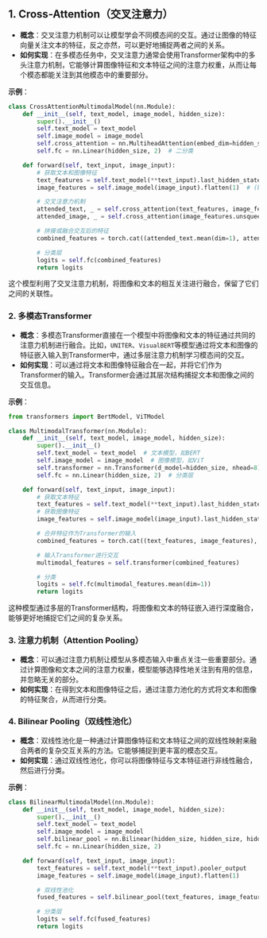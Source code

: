 ## 1. **Cross-Attention（交叉注意力）**

- **概念**：交叉注意力机制可以让模型学会不同模态间的交互。通过让图像的特征向量关注文本的特征，反之亦然，可以更好地捕捉两者之间的关系。
- **如何实现**：在多模态任务中，交叉注意力通常会使用Transformer架构中的多头注意力机制，它能够计算图像特征和文本特征之间的注意力权重，从而让每个模态都能关注到其他模态中的重要部分。

**示例**：

```python
class CrossAttentionMultimodalModel(nn.Module):
    def __init__(self, text_model, image_model, hidden_size):
        super().__init__()
        self.text_model = text_model
        self.image_model = image_model
        self.cross_attention = nn.MultiheadAttention(embed_dim=hidden_size, num_heads=8)
        self.fc = nn.Linear(hidden_size, 2)  # 二分类

    def forward(self, text_input, image_input):
        # 获取文本和图像特征
        text_features = self.text_model(**text_input).last_hidden_state  # (batch_size, seq_len, hidden_size)
        image_features = self.image_model(image_input).flatten(1)  # (batch_size, hidden_size)

        # 交叉注意力机制
        attended_text, _ = self.cross_attention(text_features, image_features.unsqueeze(0), image_features.unsqueeze(0))
        attended_image, _ = self.cross_attention(image_features.unsqueeze(0), text_features, text_features)

        # 拼接或融合交互后的特征
        combined_features = torch.cat((attended_text.mean(dim=1), attended_image.mean(dim=1)), dim=1)

        # 分类层
        logits = self.fc(combined_features)
        return logits
```

这个模型利用了交叉注意力机制，将图像和文本的相互关注进行融合，保留了它们之间的关联性。

### 2. **多模态Transformer**

- **概念**：多模态Transformer直接在一个模型中将图像和文本的特征通过共同的注意力机制进行融合。比如，`UNITER`、`VisualBERT`等模型通过将文本和图像的特征嵌入输入到Transformer中，通过多层注意力机制学习模态间的交互。
- **如何实现**：可以通过将文本和图像特征融合在一起，并将它们作为Transformer的输入。Transformer会通过其层次结构捕捉文本和图像之间的交互信息。

**示例**：

```python
from transformers import BertModel, ViTModel

class MultimodalTransformer(nn.Module):
    def __init__(self, text_model, image_model, hidden_size):
        super().__init__()
        self.text_model = text_model  # 文本模型，如BERT
        self.image_model = image_model  # 图像模型，如ViT
        self.transformer = nn.Transformer(d_model=hidden_size, nhead=8)
        self.fc = nn.Linear(hidden_size, 2)  # 分类层

    def forward(self, text_input, image_input):
        # 获取文本特征
        text_features = self.text_model(**text_input).last_hidden_state  # (batch_size, seq_len, hidden_size)
        # 获取图像特征
        image_features = self.image_model(image_input).last_hidden_state  # (batch_size, img_len, hidden_size)

        # 合并特征作为Transformer的输入
        combined_features = torch.cat((text_features, image_features), dim=1)  # (batch_size, seq_len + img_len, hidden_size)

        # 输入Transformer进行交互
        multimodal_features = self.transformer(combined_features)

        # 分类
        logits = self.fc(multimodal_features.mean(dim=1))
        return logits
```

这种模型通过多层的Transformer结构，将图像和文本的特征嵌入进行深度融合，能够更好地捕捉它们之间的复杂关系。

### 3. **注意力机制（Attention Pooling）**

- **概念**：可以通过注意力机制让模型从多模态输入中重点关注一些重要部分。通过计算图像和文本之间的注意力权重，模型能够选择性地关注到有用的信息，并忽略无关的部分。
- **如何实现**：在得到文本和图像特征之后，通过注意力池化的方式将文本和图像的特征聚合，从而进行分类。

### 4. **Bilinear Pooling（双线性池化）**

- **概念**：双线性池化是一种通过计算图像特征和文本特征之间的双线性映射来融合两者的复杂交互关系的方法。它能够捕捉到更丰富的模态交互。
- **如何实现**：通过双线性池化，你可以将图像特征与文本特征进行非线性融合，然后进行分类。

**示例**：

```python
class BilinearMultimodalModel(nn.Module):
    def __init__(self, text_model, image_model, hidden_size):
        super().__init__()
        self.text_model = text_model
        self.image_model = image_model
        self.bilinear_pool = nn.Bilinear(hidden_size, hidden_size, hidden_size)
        self.fc = nn.Linear(hidden_size, 2)

    def forward(self, text_input, image_input):
        text_features = self.text_model(**text_input).pooler_output
        image_features = self.image_model(image_input).flatten(1)

        # 双线性池化
        fused_features = self.bilinear_pool(text_features, image_features)

        # 分类层
        logits = self.fc(fused_features)
        return logits
```
